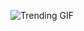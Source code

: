 ![Trending GIF](https://media4.giphy.com/media/v1.Y2lkPThiYjIxNzcycDQwYW82dTVldmdrcDRzdXczbTB5NHZ2Y2p3Nm5sZ3JxaGVhaGZjNCZlcD12MV9naWZzX3NlYXJjaCZjdD1n/xUPGcEliCc7bETyfO8/giphy.gif)
